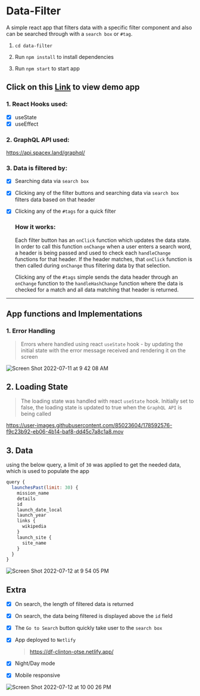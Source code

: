 # Data-Filter
A simple react app that filters data with a specific filter component and also can be searched through with a `search box` or `#tag`.

1. `cd data-filter`

2. Run `npm install` to install dependencies

3. Run `npm start` to start app

## Click on this <a href="https://df-clinton-otse.netlify.app/">Link<a> to view demo app

### 1. React Hooks used:
- [x] useState
- [x] useEffect

### 2. GraphQL API used:

https://api.spacex.land/graphql/

### 3. Data is filtered by:

- [x] Searching data via `search box`
- [x] Clicking any of the filter buttons and searching data via `search box` filters data based on that header
- [x] Clicking any of the `#tags` for a quick filter
  
  ### How it works:
 
  Each filter button has an `onClick` function which updates the data state. In order to call this function `onChange` when a user enters a search            word, a header is being passed and used to check each `handleChange` functions for that header. If the header matches, that `onClick` function is then      called during `onChange` thus filtering data by that selection.
 
  Clicking any of the `#tags` simple sends the data header through an `onChange` function to the `handleHashChange` function where the data is checked for    a match and all data matching that header is returned.
  

---
## App functions and Implementations

### 1. Error Handling

> Errors where handled using react `useState` hook - by updating the initial state with the error message received and rendering it on the screen
  
![Screen Shot 2022-07-11 at 9 42 08 AM](https://user-images.githubusercontent.com/85023604/178226675-5660c2bc-503c-4cb7-a2f4-655fd3423e05.png)

## 2. Loading State

> The loading state was handled with react `useState` hook. Initially set to false, the loading state is updated to true when the `GraphQL API` is being called

https://user-images.githubusercontent.com/85023604/178592576-f9c23b92-eb06-4b14-baf8-dd45c7a8c1a8.mov 

## 3. Data

using the below query, a limit of `30` was applied to get the needed data, which is used to populate the app

```js
query {
  launchesPast(limit: 30) {
    mission_name
    details
    id
    launch_date_local
    launch_year
    links {
      wikipedia
    }
    launch_site {
      site_name
    }
  }
}
```
![Screen Shot 2022-07-12 at 9 54 05 PM](https://user-images.githubusercontent.com/85023604/178593423-d04f2db1-6546-4fea-8f03-d1ddcc6c0458.png)

## Extra

- [x] On search, the length of filtered data is returned
- [x] On search, the data being filtered is displayed above the `id` field
- [x] The `Go to Search` button quickly take user to the `search box` 
- [x] App deployed to `Netlify` 
  
  > https://df-clinton-otse.netlify.app/
  
  
- [x] Night/Day mode 
- [x] Mobile responsive
  
![Screen Shot 2022-07-12 at 10 00 26 PM](https://user-images.githubusercontent.com/85023604/178594478-8f3e3ead-e174-41a0-b34a-71b47d332bf5.png)
